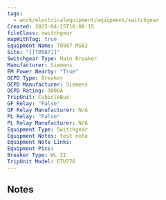 ```yaml
---
tags:
  - work/electricalequipment/equipment/switchgear
Created: 2025-04-25T10:08:15
fileClass: switchgear
mapWithTag: true
Equipment Name: T0587 MSB2
Site: "[[T0587]]"
Switchgear Type: Main Breaker
Manufacturer: Siemens
EM Power Nearby: "True"
OCPD Type: Breaker
OCPD Manufacturer: Siemens
OCPD Rating: 3000A
TripUnit: CubicleBus
GF Relay: "False"
GF Relay Manufacturer: N/A
PL Relay: "False"
PL Relay Manufacturer: N/A
Equipment Type: Switchgear
Equipment Notes: test note
Equipment Note Links: 
Equipment Pics: 
Breaker Type: WL II
TripUnit Model: ETU776
---
```

## Notes